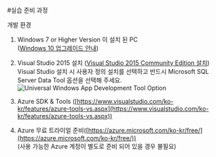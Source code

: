 ﻿#실습 준비 과정

개발 환경 

1. Windows 7 or Higher Version 이 설치 된 PC<br> 
   ([Windows 10 업그레이드 안내](https://www.microsoft.com/ko-kr/windows/windows-10-upgrade))

2. Visual Studio 2015 설치 ([Visual Studio 2015 Community Edition 설치](https://www.visualstudio.com/ko-kr/products/visual-studio-community-vs.aspx))<br>
   Visual Studio 설치 시 사용자 정의 설치를 선택하고 반드시 Microsoft SQL Server Data Tool 옵션을 선택해 주세요.<br>
   ![Universal Windows App Development Tool Option](https://github.com/KoreaEva/IoT/blob/master/Labs/IoT_Hub/images/Setup_Universal_Windows_App_Development_Tool.JPG)
   <br>

3. Azure SDK & Tools ([https://www.visualstudio.com/ko-kr/features/azure-tools-vs.aspx](https://www.visualstudio.com/ko-kr/features/azure-tools-vs.aspx))

4. Azure 무료 트라이얼 준비([https://azure.microsoft.com/ko-kr/free/](https://azure.microsoft.com/ko-kr/free/))<br>
(사용 가능한 Azure 계정이 별도로 준비 되어 있을 경우 불필요)

